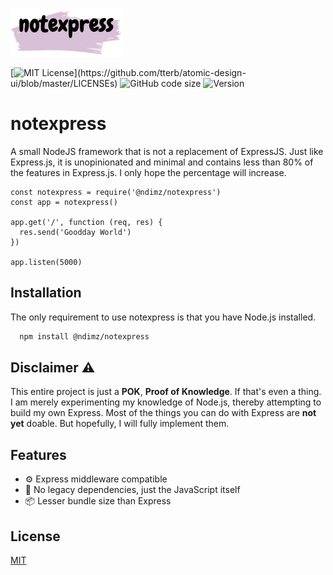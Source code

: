 ![Logo](https://github.com/ndimzKM/notexpress/blob/main/src/logo.png?raw=true)


[![MIT License](https://img.shields.io/apm/l/atomic-design-ui.svg?)](https://github.com/tterb/atomic-design-ui/blob/master/LICENSEs)
![GitHub code size](https://img.shields.io/github/languages/code-size/ndimzKM/notexpress)
![Version](https://img.shields.io/npm/v/@ndimz/notexpress)
# notexpress

A small NodeJS framework that is not a replacement of ExpressJS. Just like Express.js, it is unopinionated and minimal and contains less than 80% of the features in Express.js. I only hope the percentage will increase.

```
const notexpress = require('@ndimz/notexpress')
const app = notexpress()

app.get('/', function (req, res) {
  res.send('Goodday World')
})

app.listen(5000)
```
## Installation

The only requirement to use notexpress is that you have Node.js installed.
```bash
  npm install @ndimz/notexpress
```

## Disclaimer ⚠️

This entire project is just a __POK__, __Proof of Knowledge__. If that's even a thing. I am merely experimenting my knowledge of Node.js, thereby attempting to build my own Express. Most of the things you can do with Express are __not yet__ doable. But hopefully, I will fully implement them.

## Features

- ⚙ Express middleware compatible
- 🚀 No legacy dependencies, just the JavaScript itself
- 📦 Lesser bundle size than Express

## License

[MIT](https://choosealicense.com/licenses/mit/)


